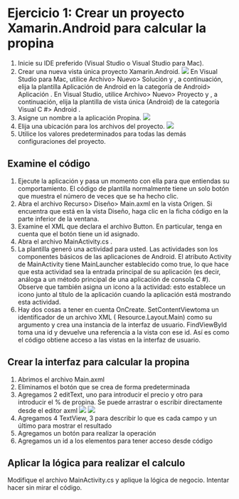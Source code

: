 <h1>Ejercicio 1: Crear un proyecto Xamarin.Android para calcular la propina</h1>

<ol>
<li>Inicie su IDE preferido (Visual Studio o Visual Studio para Mac).</li>
<li>Crear una nueva vista única proyecto Xamarin.Android. <img src="img/1_ejercicio1.png"  />
En Visual Studio para Mac, utilice Archivo> Nuevo> Solución y , a continuación, elija la plantilla Aplicación de Android en la categoría de Android> Aplicación . 
En Visual Studio, utilice Archivo> Nuevo> Proyecto y , a continuación, elija la plantilla de vista única (Android) de la categoría Visual C #> Android .</li>
<li>Asigne un nombre a la aplicación Propina. <img src="img/2_ejercicio1.png"  /></li>
<li>Elija una ubicación para los archivos del proyecto. <img src="img/3_ejercicio1.png"  /></li>
<li>Utilice los valores predeterminados para todas las demás configuraciones del proyecto.</li>
</ol>


<h2>Examine el código</h2>

<ol>
<li>Ejecute la aplicación y pasa un momento con ella para que entiendas su comportamiento. El código de plantilla normalmente tiene un solo botón que muestra el número de veces que se ha hecho clic.</li>
<li>Abra el archivo Recurso> Diseño> Main.axml en la vista Origen. Si encuentra que está en la vista Diseño, haga clic en la ficha código en la parte inferior de la ventana.</li>
<li>Examine el XML que declara el archivo Button. En particular, tenga en cuenta que el botón tiene un id asignado.</li>
<li>Abra el archivo MainActivity.cs .</li>
<li>La plantilla generó una actividad para usted. Las actividades son los componentes básicos de las aplicaciones de Android. El atributo Activity de MainActivity tiene MainLauncher establecido como true, lo que hace que esta actividad sea la entrada principal de su aplicación (es decir, análoga a un método principal de una aplicación de consola C #). Observe que también asigna un icono a la actividad: esto establece un icono junto al título de la aplicación cuando la aplicación está mostrando esta actividad.</li>
<li>Hay dos cosas a tener en cuenta OnCreate. SetContentViewtoma un identificador de un archivo XML ( Resource.Layout.Main) como su argumento y crea una instancia de la interfaz de usuario. FindViewById toma una id y devuelve una referencia a la vista con ese id. Así es como el código obtiene acceso a las vistas en la interfaz de usuario.</li>
</ol>


<h2>Crear la interfaz para calcular la propina</h2>

<ol>
<li>Abrimos el archivo Main.axml</li>
<li>Eliminamos el botón que se crea de forma predeterminada</li>
<li>Agregamos 2 editText, uno para introducir el precio y otro para introducir el % de propina. Se puede arrastrar o escribir directamente desde el editor axml <img src="img/4_ejercicio1.png"  />  <img src="img/5_ejercicio1.png"  /></li>
<li>Agregamos 4 TextView, 3 para describir lo que es cada campo y un último para mostrar el resultado </li>
<li>Agregamos un botón para realizar la operación</li>
<li>Agregamos un id a los elementos para tener acceso desde código</li>
</ol>

<h2>Aplicar la lógica para realizar el calculo</h2>
<p>Modifique el archivo MainActivity.cs y aplique la lógica de negocio. Intentar hacer sin mirar el código. </p>
